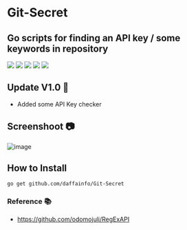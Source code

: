 # Git-Secret
## Go scripts for finding an API key / some keywords in repository
![](https://img.shields.io/github/license/daffainfo/Git-Secret)
![](https://img.shields.io/github/issues/daffainfo/Git-Secret)
![](https://img.shields.io/github/forks/daffainfo/Git-Secret)
![](https://img.shields.io/github/stars/daffainfo/Git-Secret)
![](https://img.shields.io/github/last-commit/daffainfo/Git-Secret)

## Update V1.0 🚀 
- Added some API Key checker

## Screenshoot 📷

![image](https://user-images.githubusercontent.com/36522826/128018595-990a9054-3d8a-4b1b-8c70-afc901f093eb.png)

## How to Install

```go get github.com/daffainfo/Git-Secret```

### Reference 📚

- https://github.com/odomojuli/RegExAPI
